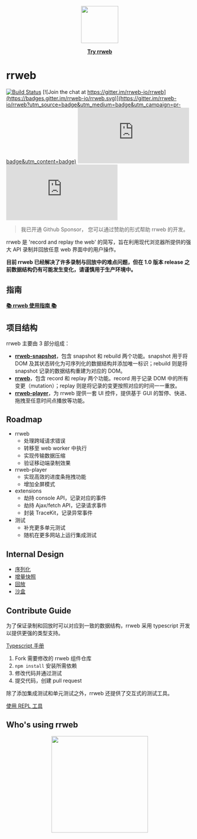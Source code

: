<p align="center">
  <img width="100px" height="100px" src="https://www.rrweb.io/favicon.png">
</p>
<p align="center">
  <a href="https://www.rrweb.io/" style="font-weight: bold">Try rrweb</a>
</p>

# rrweb

[![Build Status](https://travis-ci.org/rrweb-io/rrweb.svg?branch=master)](https://travis-ci.org/rrweb-io/rrweb)
[![Join the chat at https://gitter.im/rrweb-io/rrweb](https://badges.gitter.im/rrweb-io/rrweb.svg)](https://gitter.im/rrweb-io/rrweb?utm_source=badge&utm_medium=badge&utm_campaign=pr-badge&utm_content=badge)
![total gzip size](https://img.badgesize.io/https://cdn.jsdelivr.net/npm/rrweb@latest/dist/rrweb.min.js?compression=gzip&label=total%20gzip%20size)
![recorder gzip size](https://img.badgesize.io/https://cdn.jsdelivr.net/npm/rrweb@latest/dist/record/rrweb-record.min.js?compression=gzip&label=recorder%20gzip%20size)

> 我已开通 Github Sponsor， 您可以通过赞助的形式帮助 rrweb 的开发。

rrweb 是 'record and replay the web' 的简写，旨在利用现代浏览器所提供的强大 API 录制并回放任意 web 界面中的用户操作。

**目前 rrweb 已经解决了许多录制与回放中的难点问题，但在 1.0 版本 release 之前数据结构仍有可能发生变化，请谨慎用于生产环境中。**

## 指南

[**📚 rrweb 使用指南 📚**](./guide.zh_CN.md)

## 项目结构

rrweb 主要由 3 部分组成：

- **[rrweb-snapshot](https://github.com/rrweb-io/rrweb-snapshot)**，包含 snapshot 和 rebuild 两个功能。snapshot 用于将 DOM 及其状态转化为可序列化的数据结构并添加唯一标识；rebuild 则是将 snapshot 记录的数据结构重建为对应的 DOM。
- **[rrweb](https://github.com/rrweb-io/rrweb)**，包含 record 和 replay 两个功能。record 用于记录 DOM 中的所有变更（mutation）；replay 则是将记录的变更按照对应的时间一一重放。
- **[rrweb-player](https://github.com/rrweb-io/rrweb-player)**，为 rrweb 提供一套 UI 控件，提供基于 GUI 的暂停、快进、拖拽至任意时间点播放等功能。

## Roadmap

- rrweb
  - 处理跨域请求错误
  - 转移至 web worker 中执行
  - 实现传输数据压缩
  - 验证移动端录制效果
- rrweb-player
  - 实现高效的进度条拖拽功能
  - 增加全屏模式
- extensions
  - 劫持 console API，记录对应的事件
  - 劫持 Ajax/fetch API，记录请求事件
  - 封装 TraceKit，记录异常事件
- 测试
  - 补充更多单元测试
  - 随机在更多网站上运行集成测试

## Internal Design

- [序列化](./docs/serialization.zh_CN.md)
- [增量快照](./docs/observer.zh_CN.md)
- [回放](./docs/replay.zh_CN.md)
- [沙盒](./docs/sandbox.zh_CN.md)

## Contribute Guide

为了保证录制和回放时可以对应到一致的数据结构，rrweb 采用 typescript 开发以提供更强的类型支持。

[Typescript 手册](https://www.typescriptlang.org/docs/handbook/declaration-files/introduction.html)

1. Fork 需要修改的 rrweb 组件仓库
2. `npm install` 安装所需依赖
3. 修改代码并通过测试
4. 提交代码，创建 pull request

除了添加集成测试和单元测试之外，rrweb 还提供了交互式的测试工具。

[使用 REPL 工具](./guide.zh_CN.md#REPL-工具)

## Who's using rrweb

<p align="center">
  <a href="http://www.smartx.com/" target="_blank">
    <img width="260px" src="https://www.rrweb.io/logos/smartx.png">
  </a>
</p>
